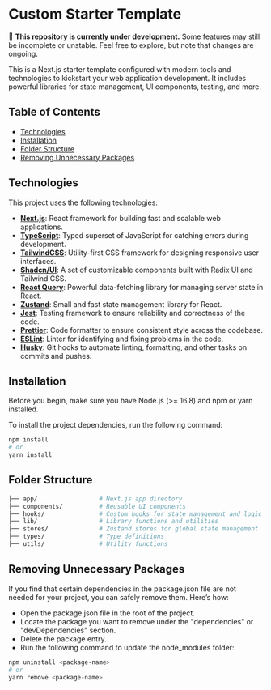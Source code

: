 # Custom Starter Template

🚧 **This repository is currently under development.** Some features may still be incomplete or unstable. Feel free to explore, but note that changes are ongoing.

This is a Next.js starter template configured with modern tools and technologies to kickstart your web application development. It includes powerful libraries for state management, UI components, testing, and more.

## Table of Contents

- [Technologies](#technologies)
- [Installation](#installation)
- [Folder Structure](#folder-structure)
- [Removing Unnecessary Packages](#removing-unnecessary-packages)

## Technologies

This project uses the following technologies:

- **[Next.js](https://nextjs.org/)**: React framework for building fast and scalable web applications.
- **[TypeScript](https://www.typescriptlang.org/)**: Typed superset of JavaScript for catching errors during development.
- **[TailwindCSS](https://tailwindcss.com/)**: Utility-first CSS framework for designing responsive user interfaces.
- **[Shadcn/UI](https://shadcn.dev/docs)**: A set of customizable components built with Radix UI and Tailwind CSS.
- **[React Query](https://tanstack.com/query/latest)**: Powerful data-fetching library for managing server state in React.
- **[Zustand](https://zustand-demo.pmnd.rs/)**: Small and fast state management library for React.
- **[Jest](https://jestjs.io/)**: Testing framework to ensure reliability and correctness of the code.
- **[Prettier](https://prettier.io/)**: Code formatter to ensure consistent style across the codebase.
- **[ESLint](https://eslint.org/)**: Linter for identifying and fixing problems in the code.
- **[Husky](https://typicode.github.io/husky/)**: Git hooks to automate linting, formatting, and other tasks on commits and pushes.


## Installation

Before you begin, make sure you have Node.js (>= 16.8) and npm or yarn installed.

To install the project dependencies, run the following command:

```bash
npm install
# or
yarn install
```

## Folder Structure

```bash
├── app/                 # Next.js app directory
├── components/          # Reusable UI components
├── hooks/               # Custom hooks for state management and logic
├── lib/                 # Library functions and utilities
├── stores/              # Zustand stores for global state management
├── types/               # Type definitions
├── utils/               # Utility functions
```

## Removing Unnecessary Packages

If you find that certain dependencies in the package.json file are not needed for your project, you can safely remove them. Here’s how:

- Open the package.json file in the root of the project.
- Locate the package you want to remove under the "dependencies" or "devDependencies" section.
- Delete the package entry.
- Run the following command to update the node_modules folder:


```bash
npm uninstall <package-name>
# or
yarn remove <package-name>
```